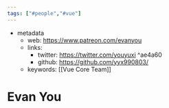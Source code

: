 ```yaml
---
tags: ["#people","#vue"]
---
```

- metadata
	- web:  https://www.patreon.com/evanyou
	- links: 
		- twitter: https://twitter.com/youyuxi ^ae4a60
		- github: https://github.com/yyx990803/
	- keywords:  [[Vue Core Team]]


# Evan You
